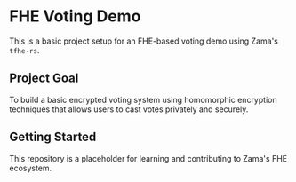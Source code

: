 # FHE Voting Demo

This is a basic project setup for an FHE-based voting demo using Zama's `tfhe-rs`.

## Project Goal
To build a basic encrypted voting system using homomorphic encryption techniques that allows users to cast votes privately and securely.

## Getting Started
This repository is a placeholder for learning and contributing to Zama's FHE ecosystem.

